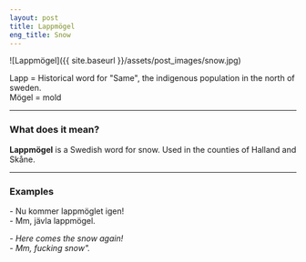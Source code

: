 ```yaml
---
layout: post
title: Lappmögel
eng_title: Snow
---
```


![Lappmögel]({{ site.baseurl }}/assets/post_images/snow.jpg)

Lapp = Historical word for "Same", the indigenous population in the north of sweden.  
Mögel = mold

----

### What does it mean?

**Lappmögel** is a Swedish word for snow. Used in the counties of Halland and Skåne.

----

### Examples

\- Nu kommer lappmöglet igen!  
\- Mm, jävla lappmögel.  

_\- Here comes the snow again!_  
_\- Mm, fucking snow"._  
